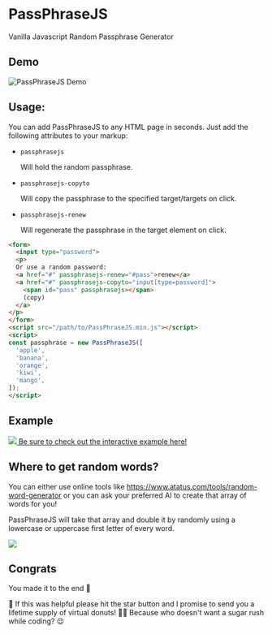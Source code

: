 # PassPhraseJS

Vanilla Javascript Random Passphrase Generator

## Demo

<img src=https://i.imgur.com/cCVtWqu.png alt="PassPhraseJS Demo">

## Usage:

You can add PassPhraseJS to any HTML page in seconds. Just add the following attributes to your markup:

- `passphrasejs`

  Will hold the random passphrase.

- `passphrasejs-copyto`

  Will copy the passphrase to the specified target/targets on click.
- `passphrasejs-renew`

  Will regenerate the passphrase in the target element on click.

```html
<form>
  <input type="password">
  <p>
  Or use a random password:
  <a href="#" passphrasejs-renew="#pass">renew</a>
  <a href="#" passphrasejs-copyto="input[type=password]">
    <span id="pass" passphrasejs></span>
    (copy)
  </a>
</p>
</form>
<script src="/path/to/PassPhraseJS.min.js"></script>
<script>
const passphrase = new PassPhraseJS([
  'apple',
  'banana',
  'orange',
  'kiwi',
  'mango',
]);
</script>
```

## Example

<a href="https://baumrock.github.io/PassPhraseJS/example.html">
<img src=https://i.imgur.com/UdtRUcQ.png>
</a>

<a href="https://baumrock.github.io/PassPhraseJS/example.html">
Be sure to check out the interactive example here!
</a>

## Where to get random words?

You can either use online tools like https://www.atatus.com/tools/random-word-generator or you can ask your preferred AI to create that array of words for you!

PassPhraseJS will take that array and double it by randomly using a lowercase or uppercase first letter of every word.

<img src=https://i.imgur.com/lqrHOws.png>

## Congrats

You made it to the end 🚀

🌟 If this was helpful please hit the star button and I promise to send you a lifetime supply of virtual donuts! 🍩💌 Because who doesn't want a sugar rush while coding? 😉
